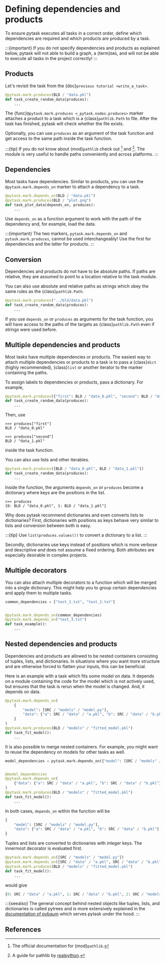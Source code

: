 # Defining dependencies and products

To ensure pytask executes all tasks in a correct order, define which dependencies are
required and which products are produced by a task.

:::{important}
If you do not specify dependencies and products as explained below, pytask will not able
to build a graph, a {term}`DAG`, and will not be able to execute all tasks in the
project correctly!
:::

## Products

Let's revisit the task from the {doc}`previous tutorial <write_a_task>`.

```python
@pytask.mark.produces(BLD / "data.pkl")
def task_create_random_data(produces):
    ...
```

The {func}`@pytask.mark.produces <_pytask.nodes.produces>` marker attaches a product to
a task which is a {class}`pathlib.Path` to file. After the task has finished, pytask
will check whether the file exists.

Optionally, you can use `produces` as an argument of the task function and get access to
the same path inside the task function.

:::{tip}
If you do not know about {mod}`pathlib` check out [^id3] and [^id4]. The module is very
useful to handle paths conveniently and across platforms.
:::

## Dependencies

Most tasks have dependencies. Similar to products, you can use the
`@pytask.mark.depends_on` marker to attach a dependency to a task.

```python
@pytask.mark.depends_on(BLD / "data.pkl")
@pytask.mark.produces(BLD / "plot.png")
def task_plot_data(depends_on, produces):
    ...
```

Use `depends_on` as a function argument to work with the path of the dependency and, for
example, load the data.

:::{important}
The two markers, `pytask.mark.depends_on` and `pytask.mark.produces`, cannot be used
interchangeably! Use the first for dependencies and the latter for products.
:::

## Conversion

Dependencies and products do not have to be absolute paths. If paths are relative, they
are assumed to point to a location relative to the task module.

You can also use absolute and relative paths as strings which obey the same rules as the
{class}`pathlib.Path`.

```python
@pytask.mark.produces("../bld/data.pkl")
def task_create_random_data(produces):
    ...
```

If you use `depends_on` or `produces` as arguments for the task function, you will have
access to the paths of the targets as {class}`pathlib.Path` even if strings were used
before.

## Multiple dependencies and products

Most tasks have multiple dependencies or products. The easiest way to attach multiple
dependencies or products to a task is to pass a {class}`dict` (highly recommended),
{class}`list` or another iterator to the marker containing the paths.

To assign labels to dependencies or products, pass a dictionary. For example,

```python
@pytask.mark.produces({"first": BLD / "data_0.pkl", "second": BLD / "data_1.pkl"})
def task_create_random_data(produces):
    ...
```

Then, use

```pycon
>>> produces["first"]
BLD / "data_0.pkl"

>>> produces["second"]
BLD / "data_1.pkl"
```

inside the task function.

You can also use lists and other iterables.

```python
@pytask.mark.produces([BLD / "data_0.pkl", BLD / "data_1.pkl"])
def task_create_random_data(produces):
    ...
```

Inside the function, the arguments `depends_on` or `produces` become a dictionary where
keys are the positions in the list.

```pycon
>>> produces
{0: BLD / "data_0.pkl", 1: BLD / "data_1.pkl"}
```

Why does pytask recommend dictionaries and even converts lists to dictionaries? First,
dictionaries with positions as keys behave very similar to lists and conversion between
both is easy.

:::{tip}
Use `list(produces.values())` to convert a dictionary to a list.
:::

Secondly, dictionaries use keys instead of positions which is more verbose and
descriptive and does not assume a fixed ordering. Both attributes are especially
desirable in complex projects.

## Multiple decorators

You can also attach multiple decorators to a function which will be merged into a single
dictionary. This might help you to group certain dependencies and apply them to multiple
tasks.

```python
common_dependencies = ["text_1.txt", "text_2.txt"]


@pytask.mark.depends_on(common_dependencies)
@pytask.mark.depends_on("text_3.txt")
def task_example():
    ...
```

## Nested dependencies and products

Dependencies and products are allowed to be nested containers consisting of tuples,
lists, and dictionaries. In situations where you want more structure and are otherwise
forced to flatten your inputs, this can be beneficial.

Here is an example with a task which fits some model on data. It depends on a module
containing the code for the model which is not actively used, but ensures that the task
is rerun when the model is changed. And, it depends on data.

```python
@pytask.mark.depends_on(
    {
        "model": [SRC / "models" / "model.py"],
        "data": {"a": SRC / "data" / "a.pkl", "b": SRC / "data" / "b.pkl"},
    }
)
@pytask.mark.produces(BLD / "models" / "fitted_model.pkl")
def task_fit_model():
    ...
```

It is also possible to merge nested containers. For example, you might want to reuse the
dependency on models for other tasks as well.

```python
model_dependencies = pytask.mark.depends_on({"model": [SRC / "models" / "model.py"]})


@model_dependencies
@pytask.mark.depends_on(
    {"data": {"a": SRC / "data" / "a.pkl", "b": SRC / "data" / "b.pkl"}}
)
@pytask.mark.produces(BLD / "models" / "fitted_model.pkl")
def task_fit_model():
    ...
```

In both cases, `depends_on` within the function will be

```python
{
    "model": [SRC / "models" / "model.py"],
    "data": {"a": SRC / "data" / "a.pkl", "b": SRC / "data" / "b.pkl"},
}
```

Tuples and lists are converted to dictionaries with integer keys. The innermost
decorator is evaluated first.

```python
@pytask.mark.depends_on([SRC / "models" / "model.py"])
@pytask.mark.depends_on([SRC / "data" / "a.pkl", SRC / "data" / "b.pkl"])
@pytask.mark.produces(BLD / "models" / "fitted_model.pkl")
def task_fit_model():
    ...
```

would give

```python
{0: SRC / "data" / "a.pkl", 1: SRC / "data" / "b.pkl", 2: SRC / "models" / "model.py"}
```

:::{seealso}
The general concept behind nested objects like tuples, lists, and dictionaries is called
pytrees and is more extensively explained in the [documentation of
pybaum](https://github.com/OpenSourceEconomics/pybaum) which serves pytask under the
hood.
:::

## References

[^id3]: The official documentation for {mod}`pathlib`.

[^id4]: A guide for pathlib by [realpython](https://realpython.com/python-pathlib/).

